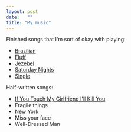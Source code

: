 ```yaml
---
layout: post
date:   ""
title: "My music"
---
```


Finished songs that I'm sort of okay with playing:

- [Brazilian](brazilian)
- [Fluff](fluff)
- [Jezebel](jezebel)
- [Saturday Nights](saturday-nights)
- [Single](single)

Half-written songs:

- [If You Touch My Girlfriend I'll Kill You](girlfriend)
- Fragile things
- New York
- Miss your face
- Well-Dressed Man

